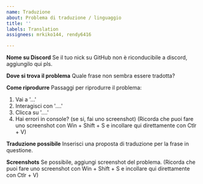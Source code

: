 ```yaml
---
name: Traduzione
about: Problema di traduzione / linguaggio
title: ''
labels: Translation
assignees: mrkiko144, rendy6416

---
```


**Nome su Discord**
Se il tuo nick su GitHub non è riconducibile a discord, aggiungilo qui pls.

**Dove si trova il problema**
Quale frase non sembra essere tradotta?

**Come riprodurre**
Passaggi per riprodurre il problema:
1. Vai a '...'
2. Interagisci con '....'
3. Clicca su '....'
4. Hai errori in console? (se si, fai uno screenshot)
(Ricorda che puoi fare uno screenshot con Win + Shift + S e incollare qui direttamente con Ctlr + V)

**Traduzione possibile**
Inserisci una proposta di traduzione per la frase in questione.

**Screenshots**
Se possibile, aggiungi screenshot del problema.
(Ricorda che puoi fare uno screenshot con Win + Shift + S e incollare qui direttamente con Ctlr + V)
